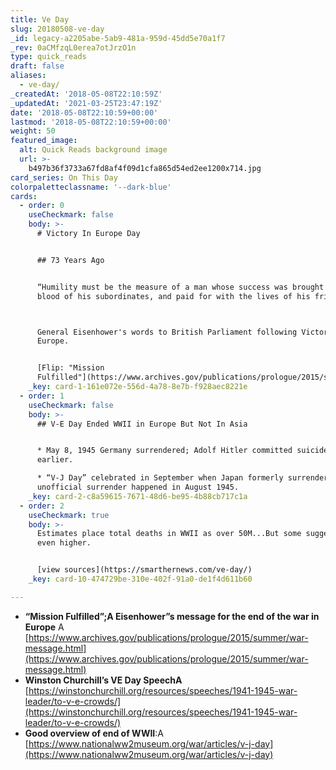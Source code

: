 ```yaml
---
title: Ve Day
slug: 20180508-ve-day
_id: legacy-a2205abe-5ab9-481a-959d-45dd5e70a1f7
_rev: 0aCMfzqL0erea7otJrzO1n
type: quick_reads
draft: false
aliases:
  - ve-day/
_createdAt: '2018-05-08T22:10:59Z'
_updatedAt: '2021-03-25T23:47:19Z'
date: '2018-05-08T22:10:59+00:00'
lastmod: '2018-05-08T22:10:59+00:00'
weight: 50
featured_image:
  alt: Quick Reads background image
  url: >-
    b497b36f3733a67fd8af4f09d1cfa865d54ed2ee1200x714.jpg
card_series: On This Day
colorpaletteclassname: '--dark-blue'
cards:
  - order: 0
    useCheckmark: false
    body: >-
      # Victory In Europe Day


      ## 73 Years Ago


      “Humility must be the measure of a man whose success was brought with the
      blood of his subordinates, and paid for with the lives of his friends.”  



      General Eisenhower's words to British Parliament following Victory in
      Europe.


      [Flip: "Mission
      Fulfilled"](https://www.archives.gov/publications/prologue/2015/summer/war-message.html)
    _key: card-1-161e072e-556d-4a78-8e7b-f928aec8221e
  - order: 1
    useCheckmark: false
    body: >-
      ## V-E Day Ended WWII in Europe But Not In Asia


      * May 8, 1945 Germany surrendered; Adolf Hitler committed suicide a week
      earlier.

      * “V-J Day” celebrated in September when Japan formerly surrendered;
      unofficial surrender happened in August 1945.
    _key: card-2-c8a59615-7671-48d6-be95-4b88cb717c1a
  - order: 2
    useCheckmark: true
    body: >-
      Estimates place total deaths in WWII as over 50M...But some suggest it's
      even higher.


      [view sources](https://smarthernews.com/ve-day/)
    _key: card-10-474729be-310e-402f-91a0-de1f4d611b60

---
```

* **“Mission Fulfilled”;A Eisenhower”s message for the end of the war in Europe** A [https://www.archives.gov/publications/prologue/2015/summer/war-message.html](https://www.archives.gov/publications/prologue/2015/summer/war-message.html)
* **Winston Churchill’s VE Day SpeechA** [https://winstonchurchill.org/resources/speeches/1941-1945-war-leader/to-v-e-crowds/](https://winstonchurchill.org/resources/speeches/1941-1945-war-leader/to-v-e-crowds/)
* **Good overview of end of WWII**:A [https://www.nationalww2museum.org/war/articles/v-j-day](https://www.nationalww2museum.org/war/articles/v-j-day)